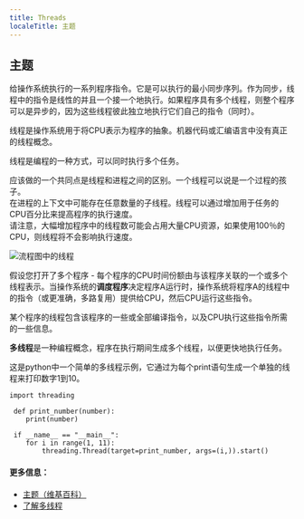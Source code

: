 ```yaml
---
title: Threads
localeTitle: 主题
---
```

## 主题

给操作系统执行的一系列程序指令。它是可以执行的最小同步序列。作为同步，线程中的指令是线性的并且一个接一个地执行。如果程序具有多个线程，则整个程序可以是异步的，因为这些线程彼此独立地执行它们自己的指令（同时）。

线程是操作系统用于将CPU表示为程序的抽象。机器代码或汇编语言中没有真正的线程概念。

线程是编程的一种方式，可以同时执行多个任务。

应该做的一个共同点是线程和进程之间的区别。一个线程可以说是一个过程的孩子。  
在进程的上下文中可能存在任意数量的子线程。线程可以通过增加用于任务的CPU百分比来提高程序的执行速度。  
请注意，大幅增加程序中的线程数可能会占用大量CPU资源，如果使用100％的CPU，则线程将不会影响执行速度。

![流程图中的线程](https://upload.wikimedia.org/wikipedia/commons/thumb/a/a5/Multithreaded_process.svg/440px-Multithreaded_process.svg.png)

假设您打开了多个程序 - 每个程序的CPU时间份额由与该程序关联的一个或多个线程表示。当操作系统的**调度程序**决定程序A运行时，操作系统将程序A的线程中的指令（或更准确，多路复用）提供给CPU，然后CPU运行这些指令。

某个程序的线程包含该程序的一些或全部编译指令，以及CPU执行这些指令所需的一些信息。

**多线程**是一种编程概念，程序在执行期间生成多个线程，以便更快地执行任务。

这是python中一个简单的多线程示例，它通过为每个print语句生成一个单独的线程来打印数字1到10。
```
import threading 
 
 def print_number(number): 
    print(number) 
 
 if __name__ == "__main__": 
    for i in range(1, 11): 
        threading.Thread(target=print_number, args=(i,)).start() 
```

#### 更多信息：

*   [主题（维基百科）](https://en.wikipedia.org/wiki/Thread_(computing))
*   [了解多线程](http://www.nakov.com/inetjava/lectures/part-1-sockets/InetJava-1.3-Multithreading.html)
